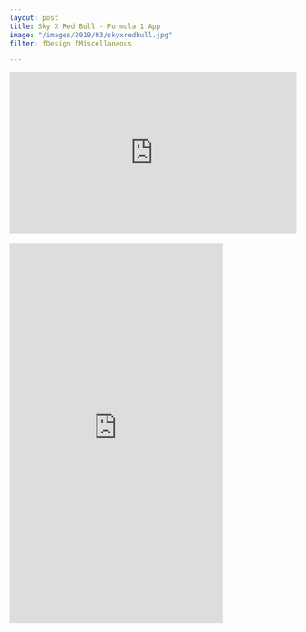 ```yaml
---
layout: post
title: Sky X Red Bull - Formula 1 App
image: "/images/2019/03/skyxredbull.jpg"
filter: fDesign fMiscellaneous

---
```

<link rel="stylesheet" href="{{ site.baseurl }}/css/devices.min.css">

<style>.embed-container { position: relative; padding-bottom: 56.25%; height: 0; overflow: hidden; max-width: 100%; } .embed-container iframe, .embed-container object, .embed-container embed { position: absolute; top: 0; left: 0; width: 100%; height: 100%; }</style><div class='embed-container'><iframe src='https://www.youtube.com/embed/ZqGcec5GurU?autoplay=1&loop=1' frameborder='0' allowfullscreen></iframe></div>  

<br>

<div class="marvel-device iphone8 silver">
<div class="top-bar"></div>
<div class="sleep"></div>
<div class="volume"></div>
<div class="camera"></div>
<div class="sensor"></div>
<div class="speaker"></div>
<div class="screen">
<iframe width="375" height="667" src="https://xd.adobe.com/embed/26904f2a-a592-4b2c-7f83-cb2a02e2e0f1-50a1/" frameborder="0" allowfullscreen></iframe>
</div>
<div class="home"></div>
<div class="bottom-bar"></div>
</div>

<br>